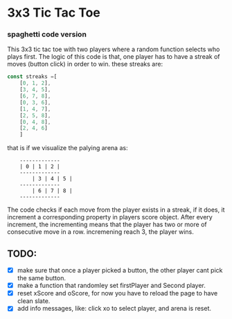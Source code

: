 # 3x3 Tic Tac Toe

### spaghetti code version
This 3x3 tic tac toe with two players where a random function selects who plays first.
The logic of this code is that, one player has to have a streak of moves (button click) in order to win. these streaks are:
```javascript
const streaks =[
	[0, 1, 2],
	[3, 4, 5],
	[6, 7, 8],
	[0, 3, 6],
	[1, 4, 7],
	[2, 5, 8],
	[0, 4, 8],
	[2, 4, 6]
	]
```
that is if we visualize the palying arena as:
```
	-------------
	| 0 | 1 | 2 |
	-------------
        | 3 | 4 | 5 |
	-------------
        | 6 | 7 | 8 |
	-------------
```
The code checks if each move from the player exists in a streak, if it does, it increment a corresponding property in players score object. After every increment, the incrementing means that the player has two or more of consecutive move in a row. incremening reach 3, the player wins.

## TODO:

- [x] make sure that once a player picked a button, the other player cant pick the same button.
- [x] make a function that randomley set firstPlayer and Second player.
- [x] reset xScore and oScore, for now you have to reload the page to have clean slate.
- [x] add info messages, like: click xo to select player, and arena is reset.
